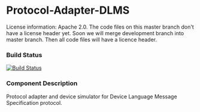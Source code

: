 # Protocol-Adapter-DLMS

License information: Apache 2.0. The code files on this master branch don't have a license header yet. Soon we will merge development branch into master branch. Then all code files will have a licence header.

### Build Status

[![Build Status](http://54.77.62.182/job/OSGP_Protocol-Adapter-DLMS_master/badge/icon?style=plastic)](http://54.77.62.182/job/OSGP_Protocol-Adapter-DLMS_master)

### Component Description

Protocol adapter and device simulator for Device Language Message Specification protocol.

